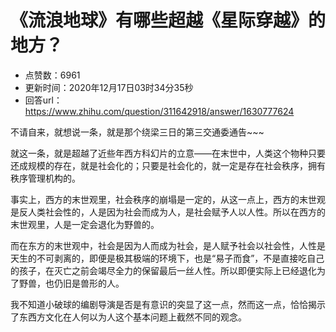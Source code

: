 # 《流浪地球》有哪些超越《星际穿越》的地方？
- 点赞数：6961
- 更新时间：2020年12月17日03时34分35秒
- 回答url：https://www.zhihu.com/question/311642918/answer/1630777624
<body>
 <p data-pid="WA8lDhBv">不请自来，就想说一条，就是那个绕梁三日的第三交通委通告~~~</p>
 <p data-pid="cZ1Pq3c6">就这一条，就是超越了近些年西方科幻片的立意——在末世中，人类这个物种只要还成规模的存在，就是社会化的；只要是社会化的，就一定是存在社会秩序，拥有秩序管理机构的。</p>
 <p data-pid="pnSf0-0H">事实上，西方的末世观里，社会秩序的崩塌是一定的，从这一点上，西方的末世观是反人类社会性的，人是因为社会而成为人，是社会赋予人以人性。所以在西方的末世观里，人是一定会退化为野兽的。</p>
 <p data-pid="k_61Q7Gs">而在东方的末世观中，社会是因为人而成为社会，是人赋予社会以社会性，人性是天生的不可剥离的，即便是极其极端的环境下，也是“易子而食”，不是直接吃自己的孩子，在灭亡之前会竭尽全力的保留最后一丝人性。所以即便实际上已经退化为了野兽，也仍旧是兽形的人。</p>
 <p data-pid="I4KBRBN4">我不知道小破球的编剧导演是否是有意识的突显了这一点，然而这一点，恰恰揭示了东西方文化在人何以为人这个基本问题上截然不同的观念。</p>
</body>